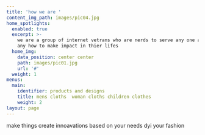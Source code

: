```yaml
---
title: 'how we are '
content_img_path: images/pic04.jpg
home_spotlights:
  enabled: true
  excerpt: >-
    we are a group of internet vetrans who are nerds to serve any one any time
    any how to make impact in thier lifes
  home_img:
    data_position: center center
    path: images/pic01.jpg
    url: '#'
  weight: 1
menus:
  main:
    identifier: products and designs
    title: mens cloths  woman cloths children clothes
    weight: 2
layout: page
---
```

make things create innoavations based on your needs  dyi your fashion
